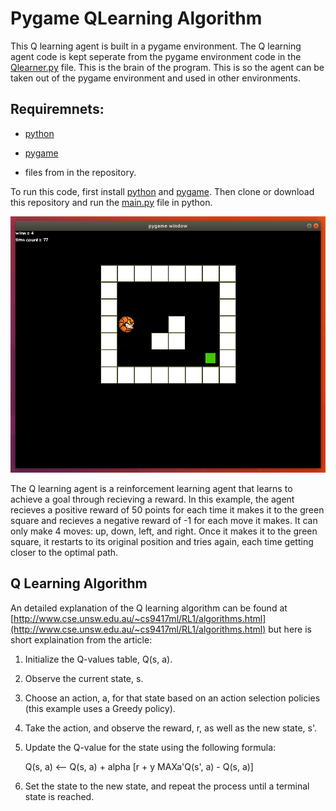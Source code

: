 # Pygame QLearning Algorithm #

This Q learning agent is built in a pygame environment. The Q learning agent code is kept seperate from the pygame environment code in the [Qlearner.py](Qlearner.py) file. This is the brain of the program. This is so the agent can be taken out of the pygame environment and used in other environments.

## Requiremnets: ##
- [python](https://www.python.org/downloads/)

- [pygame](https://www.pygame.org/)

- files from in the repository.

To run this code, first install [python](https://www.python.org/downloads/) and [pygame](https://www.pygame.org/). Then clone or download this repository and run the [main.py](main.py) file in python. 

![](READMEcontent/PygameQlearnerImage.png)

The Q learning agent is a reinforcement learning agent that learns to achieve a goal through recieving a reward. In this example, the agent recieves a positive reward of 50 points for each time it makes it to the green square and recieves a negative reward of -1 for each move it makes. It can only make 4 moves: up, down, left, and right. Once it makes it to the green square, it restarts to its original position and tries again, each time getting closer to the optimal path.

## Q Learning Algorithm ##

An detailed explanation of the Q learning algorithm can be found at [http://www.cse.unsw.edu.au/~cs9417ml/RL1/algorithms.html](http://www.cse.unsw.edu.au/~cs9417ml/RL1/algorithms.html) but here is short explaination from the article:

1. Initialize the Q-values table, Q(s, a).
2. Observe the current state, s.
3. Choose an action, a, for that state based on an action selection policies (this example uses a Greedy policy).
4. Take the action, and observe the reward, r, as well as the new state, s'.
5. Update the Q-value for the state using the following formula:

      Q(s, a) <-- Q(s, a) + alpha [r + y MAXa'Q(s', a) - Q(s, a)]
6. Set the state to the new state, and repeat the process until a terminal state is reached.


